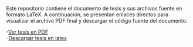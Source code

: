Este repositorio contiene el documento de tesis y sus archivos fuente en formato LaTeX. A continuación, se presentan enlaces directos para visualizar el archivo PDF final y descargar el código fuente del documento.

-[Ver tesis en PDF](tesis_knn_fpga.pdf)  
-[Descargar tesis en latex](tesis_knn_fpga_latex.zip)

